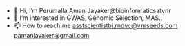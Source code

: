 - 👋 Hi, I’m Perumalla Aman Jayaker@bioinformaticsatvnr
- 👀 I’m interested in GWAS, Genomic Selection, MAS..
- 📫 How to reach me asstscientistbi.rndvc@vnrseeds.com pamanjayaker@gmail.com


<!---
bioinformaticsatvnr/bioinformaticsatvnr is a ✨ special ✨ repository because its `README.md` (this file) appears on your GitHub profile.
You can click the Preview link to take a look at your changes.
--->
